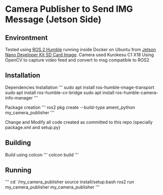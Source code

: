 # Camera Publisher to Send IMG Message (Jetson Side)

## Environtment
Tested using [ROS 2 Humble](https://docs.ros.org/en/humble/Installation.html) running inside Docker on Ubuntu from [Jetson Nano Developer Kit SD Card Image](https://developer.nvidia.com/embedded/learn/get-started-jetson-nano-devkit#write).
Camera used Kurokesu C1 X18
Using OpenCV to capture video feed and convert to msg compatible to ROS2 

## Installation 

Dependencies Installation 
'''
sudo apt install ros-humble-image-transport
sudo apt install ros-humble-cv-bridge
sudo apt install ros-humble-camera-info-manager
'''

Package creation
'''
ros2 pkg create --build-type ament_python my_camera_publisher
'''

Change and Modify all code created as committed to this repo (specially package.xml and setup.py)

## Building 

Build using colcon 
'''
    colcon build
'''

## Running 
'''
    cd `/my_camera_publisher 
    source install/setup.bash
    ros2 run my_camera_publisher my_camera_publisher
'''
